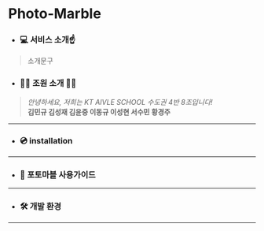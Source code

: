 # Photo-Marble

- ### :computer: 서비스 소개☝
> 소개문구 <br>

- ### :raising_hand_man: 조원 소개 :raising_hand_woman:
>*안녕하세요, 저희는 KT AIVLE SCHOOL 수도권 4반 8조입니다!* <br>
>**김민규 김성재 김윤중 이동규 이성현 서수민 황경주**
------------------

- ### :cd: installation

-----------------

- ### :game_die: 포토마블 사용가이드

----------------
- ### :hammer_and_wrench: 개발 환경

-----------------
